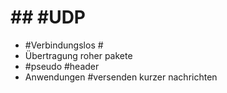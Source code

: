 # ## #UDP 

 - #Verbindungslos #
 - Übertragung roher pakete 
 - #pseudo #header 
 - Anwendungen #versenden kurzer nachrichten 
